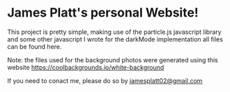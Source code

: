 # James Platt's personal Website!

This project is pretty simple, making use of the particle.js 
javascript library and some other javascript I wrote for the darkMode implementation
all files can be found here.

Note: the files used for the background photos were generated using this website
https://coolbackgrounds.io/white-background

If you need to conact me, please do so 
by jamesplatt02@gmail.com


